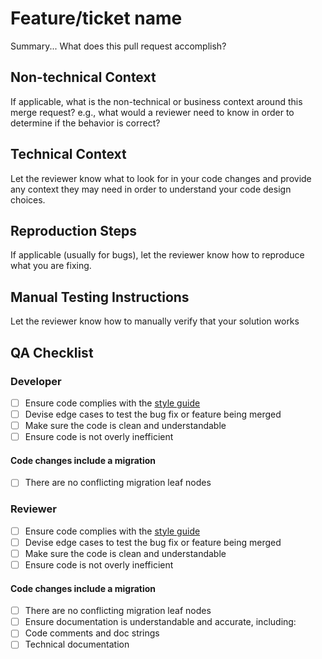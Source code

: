 # Feature/ticket name
Summary... What does this pull request accomplish?

## Non-technical Context
If applicable, what is the non-technical or business context around this merge request? e.g., what would a reviewer need to know in order to determine if the behavior is correct?

## Technical Context
Let the reviewer know what to look for in your code changes and provide any context they may need in order to understand your code design choices.


## Reproduction Steps
If applicable (usually for bugs), let the reviewer know how to reproduce what you are fixing.

## Manual Testing Instructions
Let the reviewer know how to manually verify that your solution works

## QA Checklist

### Developer
- [ ] Ensure code complies with the [style guide](https://industrydive.atlassian.net/wiki/spaces/TECH/pages/639500407/Tech+Team+Backend+Style+Guide+Django+Python)
- [ ] Devise edge cases to test the bug fix or feature being merged
- [ ] Make sure the code is clean and understandable
- [ ] Ensure code is not overly inefficient
#### Code changes include a migration
- [ ] There are no conflicting migration leaf nodes

### Reviewer
- [ ] Ensure code complies with the [style guide](https://industrydive.atlassian.net/wiki/spaces/TECH/pages/639500407/Tech+Team+Backend+Style+Guide+Django+Python)
- [ ] Devise edge cases to test the bug fix or feature being merged
- [ ] Make sure the code is clean and understandable
- [ ] Ensure code is not overly inefficient
#### Code changes include a migration
- [ ] There are no conflicting migration leaf nodes
- [ ] Ensure documentation is understandable and accurate, including:
- [ ] Code comments and doc strings
- [ ] Technical documentation

